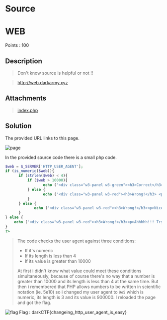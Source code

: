 # Source 
# WEB 
Points : 100

## Description

>Don't know source is helpful or not !!

>http://web.darkarmy.xyz

## Attachments
 > [index.php](https://raw.githubusercontent.com/lightningsarp/CTF-Players/master/DARKCTF/files/flag.PNG)

## Solution
The provided URL links to this page.

![page](https://raw.githubusercontent.com/lightningsarp/CTF-Players/master/DARKCTF/files/page.PNG)

In the provided source code there is a small php code.

```php
$web = $_SERVER['HTTP_USER_AGENT'];
if (is_numeric($web)){
      if (strlen($web) < 4){
          if ($web > 10000){
                 echo ('<div class="w3-panel w3-green"><h3>Correct</h3><p>darkCTF{}</p></div>');
          } else {
                 echo ('<div class="w3-panel w3-red"><h3>Wrong!</h3> <p>Ohhhhh!!! Very Close  </p></div>');
          }
      } else {
             echo ('<div class="w3-panel w3-red"><h3>Wrong!</h3><p>Nice!!! Near But Far</p></div>');
      }
} else {
    echo ('<div class="w3-panel w3-red"><h3>Wrong!</h3><p>Ahhhhh!!! Try Not Easy</p></div>');
}
?>
```

>The code checks the user agent against three conditions:
>* If it's numeric
>* If its length is less than 4
>* If its value is greater than 10000
>
>At first i didn't know what value could meet these conditions simultaneously, because of course there's no way
>that a number is greater than 10000 and its length is less than 4 at the same time.
>But then i remembered that PHP allows numbers to be written in scientific notation (ie. 5e10) so i changed my user agent to `9e5`
>which is numeric, its length is 3 and its value is 900000.
>I reloaded the page and got the flag.

![flag](https://github.com/SamIsland/DarkCTF2020/blob/master/source/flag.PNG)
Flag : darkCTF{changeing_http_user_agent_is_easy}
